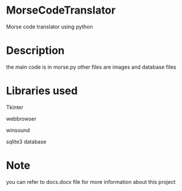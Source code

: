 # MorseCodeTranslator
Morse code translator using python

# Description
the main code is in morse.py
other files are images and database files

# Libraries used
Tkinter

webbrowser

winsound

sqlite3 database

# Note
you can refer to docs.docx file for more information about this project

